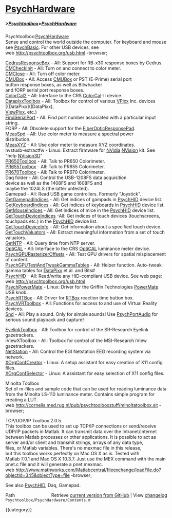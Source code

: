 # [PsychHardware](PsychHardware)
##### >[Psychtoolbox](Psychtoolbox)>[PsychHardware](PsychHardware)

Psychtoolbox:[PsychHardware](PsychHardware)  
Sense and control the world outside the computer. For keyboard and mouse   
see [PsychBasic](PsychBasic). For other USB devices, see  
web http://psychtoolbox.org/usb.html -browser;  
  
  
[CedrusResponseBox](CedrusResponseBox)   - All: Support for RB-x30 response boxes by Cedrus.  
[CMCheckInit](CMCheckInit)         - All: Turn on and connect to color meter.  
[CMClose](CMClose)             - All: Turn off color meter.  
[CMUBox](CMUBox)              - All: Access [CMUBox](CMUBox) or PST (E-Prime) serial port  
                           button response boxes, as well as Bitwhacker  
                           and fORP serial port response boxes.  
[ColorCal2](ColorCal2)           - All: Interface to the CRS [ColorCal](ColorCal)-II device.  
[DatapixxToolbox](DatapixxToolbox)     - All: Toolbox for control of various [VPixx](VPixx) Inc. devices [(DataPixx]((DataPixx),  
                           [ViewPixx](ViewPixx), etc.)  
[FindSerialPort](FindSerialPort)      - All: Find port number associated with a particular input string.  
FORP                - All: Obsolete support for the [FiberOpticResponsePad](FiberOpticResponsePad).  
[MeasSpd](MeasSpd)             - All: Use color meter to measure a spectral power   
                           distribution.  
[MeasXYZ](MeasXYZ)             - All: Use color meter to measure XYZ coordinates.  
nvstusb-extractfw   - Linux: Extract firmware for [NVidia](NVidia) [NVision](NVision) kit. See "help [NVision3D](NVision3D)"  
[PR650Toolbox](PR650Toolbox)        - All: Talk to PR650 Colorimeter.  
[PR655Toolbox](PR655Toolbox)        - All: Talk to PR655 Colorimeter.  
[PR670Toolbox](PR670Toolbox)        - All: Talk to PR670 Colorimeter.  
Daq folder          - All: Control the USB-1208FS data acquisition  
                           device as well as the 1408FS and 1608FS and  
                           maybe the 1024LS (the latter untested).  
Gamepad             - All: Read USB game controllers. Formerly "Joystick".  
[GetGamepadIndices](GetGamepadIndices)   - All: Get indices of gampads in [PsychHID](PsychHID) device list.  
[GetKeyboardIndices](GetKeyboardIndices)  - All: Get indices of keyboards in [PsychHID](PsychHID) device list.  
[GetMouseIndices](GetMouseIndices)     - All: Get indices of mice in the [PsychHID](PsychHID) device list.  
[GetTouchDeviceIndices](GetTouchDeviceIndices) -All: Get indices of touch devices (touchscreens, touchpads etc.) in the [PsychHID](PsychHID) device list.  
[GetTouchDeviceInfo](GetTouchDeviceInfo)  - All: Get information about a specified touch device.  
[GetTouchValuators](GetTouchValuators)   - All: Extract meaningful information from a set of touch valuators.  
[GetNTP](GetNTP)              - All: Query time from NTP server.  
[OptiCAL](OptiCAL)             - All: Interface to the CRS [OptiCAL](OptiCAL) luminance meter device.  
[PsychGPURasterizerOffsets](PsychGPURasterizerOffsets) - All: Test GPU drivers for spatial misplacement of content.  
[PsychGPUTestAndTweakGammaTables](PsychGPUTestAndTweakGammaTables) - All: Helper function. Auto-tweak gamma tables for [DataPixx](DataPixx) et al. and Bits\#  
[PsychHID](PsychHID)            - All: Read/write any HID-compliant USB device. See web page:  
                           web http://psychtoolbox.org/usb.html  
[PsychPowerMate](PsychPowerMate)    - Linux: Driver for the Griffin Technologies [PowerMate](PowerMate) USB knob.  
[PsychRTBox](PsychRTBox)          - All: Driver for [RTBox](RTBox) reaction time button box.  
[PsychVRToolbox](PsychVRToolbox)      - All: Functions for access to and use of Virtual Reality devices.  
[Snd](Snd)                 - All: Play a sound. Only for simple sounds! Use [PsychPortAudio](PsychPortAudio) for serious sound playback and capture!  
  
[EyelinkToolbox](EyelinkToolbox)      - All: Toolbox for control of the SR-Research Eyelink gazetrackers.  
iViewXToolbox       - All: Toolbox for control of the MSI-Research iView gazetrackers.  
[NetStation](NetStation)          - All: Control the EGI Netstation EEG recording system via network.  
[XOrgConfCreator](XOrgConfCreator)   - Linux: A setup assistant for easy creation of X11 config files.  
[XOrgConfSelector](XOrgConfSelector)  - Linux: A assistant for easy selection of X11 config files.  
  
Minolta Toolbox  
Set of m-files and sample code that can be used for reading luminance data  
from the Minolta LS-110 luminance meter. Contains simple program for   
creating a LUT.  
web http://cornelis.med.rug.nl/pub/psychtoolboxstuff/minoltatoolbox.sit -browser;  
  
TCP/UDP/IP Toolbox 2.0.5  
This toolbox can be used to set up TCP/IP connections or send/receive   
UDP/IP packets in Matlab. It can transmit data over the Intranet/Internet   
between Matlab processes or other applications. It is possible to act as   
server and/or client and transmit strings, arrays of any data type,   
files, or Matlab variables. There's no mexmac file in this release,   
but this toolbox works perfectly on Mac OS X as is. Tested with   
Matlab 7.0.1 and Mac OS X 10.3.7. Just use the MEX command with the main   
pnet.c file and it will generate a pnet.mexmac.  
web http://www.mathworks.com/Matlabcentral/fileexchange/loadFile.do?objectId=345&objectType=file -browser;  
  
See also [PsychHID](PsychHID), Daq, Gamepad.  




<div class="code_header" style="text-align:right;">
  <span style="float:left;">Path&nbsp;&nbsp;</span> <span class="counter">Retrieve <a href=
  "https://raw.github.com/Psychtoolbox-3/Psychtoolbox-3/beta/Psychtoolbox/PsychHardware/Contents.m">current version from GitHub</a> | View <a href=
  "https://github.com/Psychtoolbox-3/Psychtoolbox-3/commits/beta/Psychtoolbox/PsychHardware/Contents.m">changelog</a></span>
</div>
<div class="code">
  <code>Psychtoolbox/PsychHardware/Contents.m</code>
</div>

{{category}}